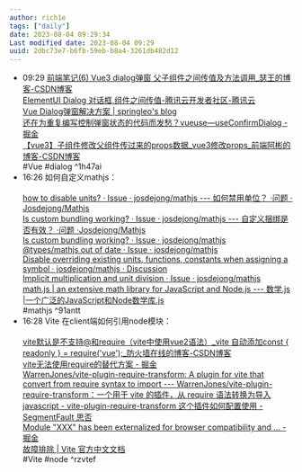 ```yaml
---
author: rich1e
tags: ["daily"]
date: 2023-08-04 09:29:34
Last modified date: 2023-08-04 09:29
uuid: 2dbc73e7-b6fb-59eb-b8a4-3261db482d12
---
```


- 09:29 [前端笔记(6) Vue3 dialog弹窗 父子组件之间传值及方法调用_瑟王的博客-CSDN博客](https://blog.csdn.net/winterking3/article/details/126157201)<br>[ElementUI Dialog 对话框,组件之间传值-腾讯云开发者社区-腾讯云](https://cloud.tencent.com/developer/article/1781777?cps_key=1d358d18a7a17b4a6df8d67a62fd3d3d)<br>[Vue Dialog弹窗解决方案 | springleo's blog](https://lq782655835.github.io/blogs/project/vue-dialog-solution.html)<br>[还在为重复编写控制弹窗状态的代码而发愁？vueuse—useConfirmDialog - 掘金](https://juejin.cn/post/7248156337691213882)<br>[【vue3】子组件修改父组件传过来的props数据_vue3修改props_前端阿彬的博客-CSDN博客](https://blog.csdn.net/qq_38974163/article/details/121988963)<br>#Vue #dialog ^1h47ai
- 16:26 如何自定义mathjs：<br><br>[how to disable units? · Issue · josdejong/mathjs --- 如何禁用单位？ ·问题 · Josdejong/Mathjs](https://github.com/josdejong/mathjs/issues/1220)<br>[Is custom bundling working? · Issue · josdejong/mathjs --- 自定义捆绑是否有效？ ·问题 ·Josdejong/Mathjs](https://github.com/josdejong/mathjs/issues/1199)<br>[Is custom bundling working? · Issue · josdejong/mathjs](https://github.com/josdejong/mathjs/issues/2683)<br>[@types/mathjs out of date · Issue · josdejong/mathjs](https://github.com/josdejong/mathjs/issues/1539)<br>[Disable overriding existing units, functions, constants when assigning a symbol · josdejong/mathjs · Discussion ](https://github.com/josdejong/mathjs/discussions/2723)<br>[Implicit multiplication and unit division · Issue · josdejong/mathjs](https://github.com/josdejong/mathjs/issues/792)<br>[math.js | an extensive math library for JavaScript and Node.js --- 数学.js |一个广泛的JavaScript和Node数学库.js](https://mathjs.org/docs/custom_bundling.html)<br>#mathjs ^91antt
- 16:28 Vite 在client端如何引用node模块：<br><br>[vite默认是不支持@和require（vite中使用vue2语法）_vite 自动添加const { readonly } = require('vue');_防火墙在线的博客-CSDN博客](https://blog.csdn.net/weixin_40922551/article/details/124843043)<br>[vite无法使用require的替代方案 - 掘金](https://juejin.cn/post/7054562620132720648)<br>[WarrenJones/vite-plugin-require-transform: A plugin for vite that convert from require syntax to import --- WarrenJones/vite-plugin-require-transform：一个用于 vite 的插件，从 require 语法转换为导入](https://github.com/WarrenJones/vite-plugin-require-transform)<br>[javascript - vite-plugin-require-transform 这个插件如何配置使用 - SegmentFault 思否](https://segmentfault.com/q/1010000041697505)<br>[Module "XXX" has been externalized for browser compatibility and ... - 掘金](https://juejin.cn/post/7109005521385963533)<br>[故障排除 | Vite 官方中文文档](https://cn.vitejs.dev/guide/troubleshooting.html#module-externalized-for-browser-compatibility)<br>#Vite #node ^rzvtef